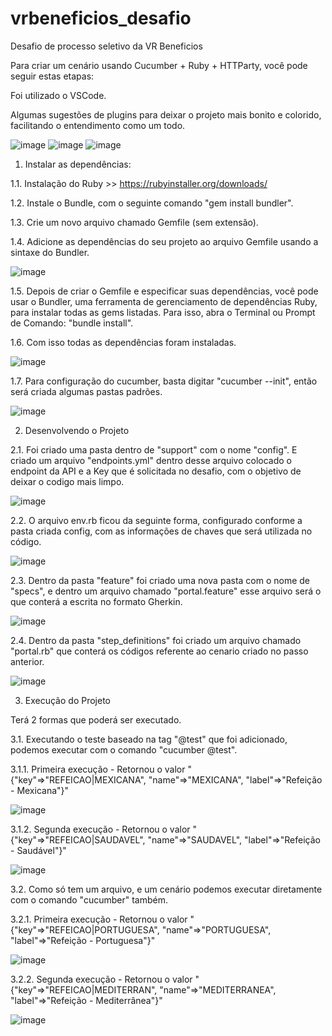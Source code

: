 # vrbeneficios_desafio
Desafio de processo seletivo da VR Beneficios 

Para criar um cenário usando Cucumber + Ruby + HTTParty, você pode seguir estas etapas:

Foi utilizado o VSCode.

Algumas sugestões de plugins para deixar o projeto mais bonito e colorido, facilitando o entendimento como um todo.

![image](https://github.com/maaarcossilva/vrbeneficios_desafio/assets/89421174/87c88b60-c7b8-4559-9ae8-88744b3166a3)
![image](https://github.com/maaarcossilva/vrbeneficios_desafio/assets/89421174/d8f95888-5ede-4880-8e2e-856545493a8e)
![image](https://github.com/maaarcossilva/vrbeneficios_desafio/assets/89421174/c87ea2dc-dfa8-48aa-939f-30ef030abba2)

1. Instalar as dependências:

1.1. Instalação do Ruby >> https://rubyinstaller.org/downloads/

1.2. Instale o Bundle, com o seguinte comando  "gem install bundler".

1.3. Crie um novo arquivo chamado Gemfile (sem extensão).

1.4. Adicione as dependências do seu projeto ao arquivo Gemfile usando a sintaxe do Bundler.

![image](https://github.com/maaarcossilva/vrbeneficios_desafio/assets/89421174/751da4cd-3a69-4206-9a68-b73fc21bd0aa)

1.5. Depois de criar o Gemfile e especificar suas dependências, você pode usar o Bundler, uma ferramenta de gerenciamento de dependências Ruby, para instalar todas as gems listadas. Para isso, abra o Terminal ou Prompt de Comando: "bundle install".

1.6. Com isso todas as dependências foram instaladas.

![image](https://github.com/maaarcossilva/vrbeneficios_desafio/assets/89421174/6b6a5999-024a-4141-a59f-f17cb308440e)

1.7. Para configuração do cucumber, basta digitar "cucumber --init", então será criada algumas pastas padrões.

![image](https://github.com/maaarcossilva/vrbeneficios_desafio/assets/89421174/4e9473c4-b441-46bf-8dfb-6e0920cb9637)

2. Desenvolvendo o Projeto

2.1. Foi criado uma pasta dentro de "support" com o nome "config". E criado um arquivo "endpoints.yml" dentro desse arquivo colocado o endpoint da API e a Key que é solicitada no desafio, com o objetivo de deixar o codigo mais limpo.

![image](https://github.com/maaarcossilva/vrbeneficios_desafio/assets/89421174/c4413e6b-dee5-420d-b62f-d0e868e4e5bb)

2.2. O arquivo env.rb ficou da seguinte forma, configurado conforme a pasta criada config, com as informações de chaves que será utilizada no código.

![image](https://github.com/maaarcossilva/vrbeneficios_desafio/assets/89421174/cb7d0c66-7dff-4262-82db-d42a17aaf57b)

2.3. Dentro da pasta "feature" foi criado uma nova pasta com o nome de "specs", e dentro um arquivo chamado "portal.feature" esse arquivo será o que conterá a escrita no formato Gherkin.

![image](https://github.com/maaarcossilva/vrbeneficios_desafio/assets/89421174/31100a6a-ba95-472e-8f04-b50bab21e56b)

2.4. Dentro da pasta "step_definitions" foi criado um arquivo chamado "portal.rb" que conterá os códigos referente ao cenario criado no passo anterior.

![image](https://github.com/maaarcossilva/vrbeneficios_desafio/assets/89421174/418394a0-f088-42de-82cf-b257054385ac)

3. Execução do Projeto

Terá 2 formas que poderá ser executado.

3.1. Executando o teste baseado na tag "@test" que foi adicionado, podemos executar com o comando "cucumber @test".

3.1.1. Primeira execução - Retornou o valor "{"key"=>"REFEICAO|MEXICANA", "name"=>"MEXICANA", "label"=>"Refeição - Mexicana"}"

![image](https://github.com/maaarcossilva/vrbeneficios_desafio/assets/89421174/7ce3094c-43a1-4e1d-a58d-0fd4f4182b50)

3.1.2. Segunda execução - Retornou o valor "{"key"=>"REFEICAO|SAUDAVEL", "name"=>"SAUDAVEL", "label"=>"Refeição - Saudável"}"

![image](https://github.com/maaarcossilva/vrbeneficios_desafio/assets/89421174/53e95a3a-5d0d-40f2-83ad-0cb9c7763596)

3.2. Como só tem um arquivo, e um cenário podemos executar diretamente com o comando "cucumber" também.

3.2.1. Primeira execução - Retornou o valor "{"key"=>"REFEICAO|PORTUGUESA", "name"=>"PORTUGUESA", "label"=>"Refeição - Portuguesa"}"

![image](https://github.com/maaarcossilva/vrbeneficios_desafio/assets/89421174/3f2cd58b-551f-496d-9200-e5e401a308ae)

3.2.2. Segunda execução - Retornou o valor "{"key"=>"REFEICAO|MEDITERRAN", "name"=>"MEDITERRANEA", "label"=>"Refeição - Mediterrânea"}"

![image](https://github.com/maaarcossilva/vrbeneficios_desafio/assets/89421174/2cd82c07-2a5a-49df-814c-6d6b0df7f59f)
